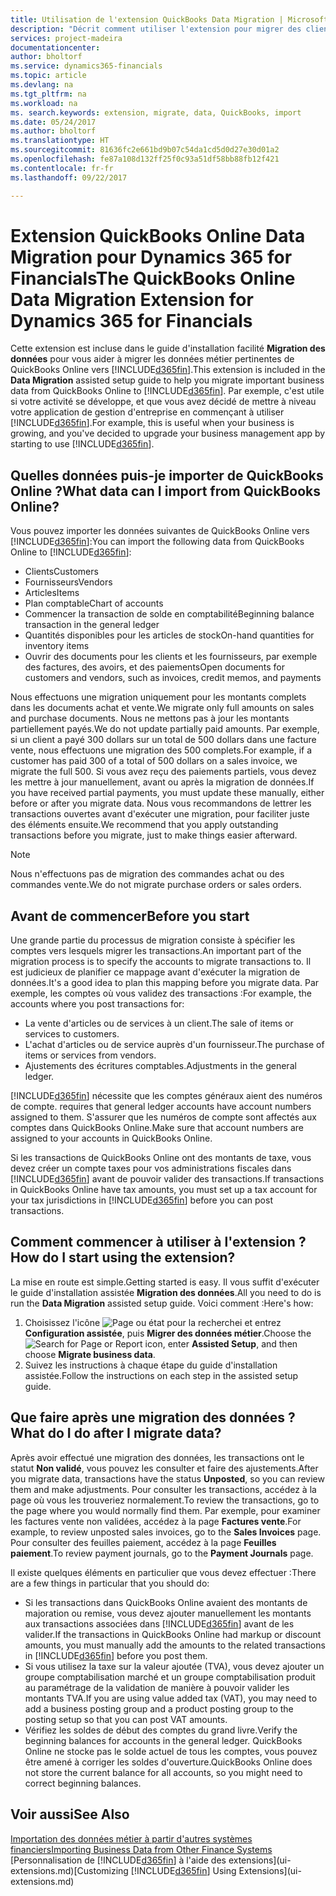 ```yaml
---
title: Utilisation de l'extension QuickBooks Data Migration | Microsoft Docs
description: "Décrit comment utiliser l'extension pour migrer des clients, des fournisseurs, des articles, et des comptes de QuickBooks Online à Financials."
services: project-madeira
documentationcenter: 
author: bholtorf
ms.service: dynamics365-financials
ms.topic: article
ms.devlang: na
ms.tgt_pltfrm: na
ms.workload: na
ms. search.keywords: extension, migrate, data, QuickBooks, import
ms.date: 05/24/2017
ms.author: bholtorf
ms.translationtype: HT
ms.sourcegitcommit: 81636fc2e661bd9b07c54da1cd5d0d27e30d01a2
ms.openlocfilehash: fe87a108d132ff25f0c93a51df58bb88fb12f421
ms.contentlocale: fr-fr
ms.lasthandoff: 09/22/2017

---
```


# <a name="the-quickbooks-online-data-migration-extension-for-dynamics-365-for-financials"></a><span data-ttu-id="19f64-103">Extension QuickBooks Online Data Migration pour Dynamics 365 for Financials</span><span class="sxs-lookup"><span data-stu-id="19f64-103">The QuickBooks Online Data Migration Extension for Dynamics 365 for Financials</span></span>
<span data-ttu-id="19f64-104">Cette extension est incluse dans le guide d'installation facilité **Migration des données** pour vous aider à migrer les données métier pertinentes de QuickBooks Online vers [!INCLUDE[d365fin](includes/d365fin_md.md)].</span><span class="sxs-lookup"><span data-stu-id="19f64-104">This extension is included in the **Data Migration** assisted setup guide to help you migrate important business data from QuickBooks Online to [!INCLUDE[d365fin](includes/d365fin_md.md)].</span></span> <span data-ttu-id="19f64-105">Par exemple, c'est utile si votre activité se développe, et que vous avez décidé de mettre à niveau votre application de gestion d'entreprise en commençant à utiliser [!INCLUDE[d365fin](includes/d365fin_md.md)].</span><span class="sxs-lookup"><span data-stu-id="19f64-105">For example, this is useful when your business is growing, and you've decided to upgrade your business management app by starting to use [!INCLUDE[d365fin](includes/d365fin_md.md)].</span></span>

## <a name="what-data-can-i-import-from-quickbooks-online"></a><span data-ttu-id="19f64-106">Quelles données puis-je importer de QuickBooks Online ?</span><span class="sxs-lookup"><span data-stu-id="19f64-106">What data can I import from QuickBooks Online?</span></span>
<span data-ttu-id="19f64-107">Vous pouvez importer les données suivantes de QuickBooks Online vers [!INCLUDE[d365fin](includes/d365fin_md.md)]:</span><span class="sxs-lookup"><span data-stu-id="19f64-107">You can import the following data from QuickBooks Online to [!INCLUDE[d365fin](includes/d365fin_md.md)]:</span></span>  

* <span data-ttu-id="19f64-108">Clients</span><span class="sxs-lookup"><span data-stu-id="19f64-108">Customers</span></span>
* <span data-ttu-id="19f64-109">Fournisseurs</span><span class="sxs-lookup"><span data-stu-id="19f64-109">Vendors</span></span>
* <span data-ttu-id="19f64-110">Articles</span><span class="sxs-lookup"><span data-stu-id="19f64-110">Items</span></span>
* <span data-ttu-id="19f64-111">Plan comptable</span><span class="sxs-lookup"><span data-stu-id="19f64-111">Chart of accounts</span></span> 
* <span data-ttu-id="19f64-112">Commencer la transaction de solde en comptabilité</span><span class="sxs-lookup"><span data-stu-id="19f64-112">Beginning balance transaction in the general ledger</span></span>
* <span data-ttu-id="19f64-113">Quantités disponibles pour les articles de stock</span><span class="sxs-lookup"><span data-stu-id="19f64-113">On-hand quantities for inventory items</span></span>
* <span data-ttu-id="19f64-114">Ouvrir des documents pour les clients et les fournisseurs, par exemple des factures, des avoirs, et des paiements</span><span class="sxs-lookup"><span data-stu-id="19f64-114">Open documents for customers and vendors, such as invoices, credit memos, and payments</span></span>

<span data-ttu-id="19f64-115">Nous effectuons une migration uniquement pour les montants complets dans les documents achat et vente.</span><span class="sxs-lookup"><span data-stu-id="19f64-115">We migrate only full amounts on sales and purchase documents.</span></span> <span data-ttu-id="19f64-116">Nous ne mettons pas à jour les montants partiellement payés.</span><span class="sxs-lookup"><span data-stu-id="19f64-116">We do not update partially paid amounts.</span></span> <span data-ttu-id="19f64-117">Par exemple, si un client a payé 300 dollars sur un total de 500 dollars dans une facture vente, nous effectuons une migration des 500 complets.</span><span class="sxs-lookup"><span data-stu-id="19f64-117">For example, if a customer has paid 300 of a total of 500 dollars on a sales invoice, we migrate the full 500.</span></span> <span data-ttu-id="19f64-118">Si vous avez reçu des paiements partiels, vous devez les mettre à jour manuellement, avant ou après la migration de données.</span><span class="sxs-lookup"><span data-stu-id="19f64-118">If you have received partial payments, you must update these manually, either before or after you migrate data.</span></span> <span data-ttu-id="19f64-119">Nous vous recommandons de lettrer les transactions ouvertes avant d'exécuter une migration, pour faciliter juste des éléments ensuite.</span><span class="sxs-lookup"><span data-stu-id="19f64-119">We recommend that you apply outstanding transactions before you migrate, just to make things easier afterward.</span></span>

> [!NOTE]  
>   <span data-ttu-id="19f64-120">Nous n'effectuons pas de migration des commandes achat ou des commandes vente.</span><span class="sxs-lookup"><span data-stu-id="19f64-120">We do not migrate purchase orders or sales orders.</span></span>

## <a name="before-you-start"></a><span data-ttu-id="19f64-121">Avant de commencer</span><span class="sxs-lookup"><span data-stu-id="19f64-121">Before you start</span></span>
<span data-ttu-id="19f64-122">Une grande partie du processus de migration consiste à spécifier les comptes vers lesquels migrer les transactions.</span><span class="sxs-lookup"><span data-stu-id="19f64-122">An important part of the migration process is to specify the accounts to migrate transactions to.</span></span> <span data-ttu-id="19f64-123">Il est judicieux de planifier ce mappage avant d'exécuter la migration de données.</span><span class="sxs-lookup"><span data-stu-id="19f64-123">It's a good idea to plan this mapping before you migrate data.</span></span> <span data-ttu-id="19f64-124">Par exemple, les comptes où vous validez des transactions :</span><span class="sxs-lookup"><span data-stu-id="19f64-124">For example, the accounts where you post transactions for:</span></span>  
  
* <span data-ttu-id="19f64-125">La vente d'articles ou de services à un client.</span><span class="sxs-lookup"><span data-stu-id="19f64-125">The sale of items or services to customers.</span></span>
* <span data-ttu-id="19f64-126">L'achat d'articles ou de service auprès d'un fournisseur.</span><span class="sxs-lookup"><span data-stu-id="19f64-126">The purchase of items or services from vendors.</span></span>  
* <span data-ttu-id="19f64-127">Ajustements des écritures comptables.</span><span class="sxs-lookup"><span data-stu-id="19f64-127">Adjustments in the general ledger.</span></span>  

[!INCLUDE[d365fin](includes/d365fin_md.md)]<span data-ttu-id="19f64-128"> nécessite que les comptes généraux aient des numéros de compte.</span><span class="sxs-lookup"><span data-stu-id="19f64-128"> requires that general ledger accounts have account numbers assigned to them.</span></span> <span data-ttu-id="19f64-129">S'assurer que les numéros de compte sont affectés aux comptes dans QuickBooks Online.</span><span class="sxs-lookup"><span data-stu-id="19f64-129">Make sure that account numbers are assigned to your accounts in QuickBooks Online.</span></span>

<span data-ttu-id="19f64-130">Si les transactions de QuickBooks Online ont des montants de taxe, vous devez créer un compte taxes pour vos administrations fiscales dans [!INCLUDE[d365fin](includes/d365fin_md.md)] avant de pouvoir valider des transactions.</span><span class="sxs-lookup"><span data-stu-id="19f64-130">If transactions in QuickBooks Online have tax amounts, you must set up a tax account for your tax jurisdictions in [!INCLUDE[d365fin](includes/d365fin_md.md)] before you can post transactions.</span></span>

## <a name="how-do-i-start-using-the-extension"></a><span data-ttu-id="19f64-131">Comment commencer à utiliser à l'extension ?</span><span class="sxs-lookup"><span data-stu-id="19f64-131">How do I start using the extension?</span></span>
<span data-ttu-id="19f64-132">La mise en route est simple.</span><span class="sxs-lookup"><span data-stu-id="19f64-132">Getting started is easy.</span></span> <span data-ttu-id="19f64-133">Il vous suffit d'exécuter le guide d'installation assistée **Migration des données**.</span><span class="sxs-lookup"><span data-stu-id="19f64-133">All you need to do is run the **Data Migration** assisted setup guide.</span></span> <span data-ttu-id="19f64-134">Voici comment :</span><span class="sxs-lookup"><span data-stu-id="19f64-134">Here's how:</span></span>

1. <span data-ttu-id="19f64-135">Choisissez l'icône ![Page ou état pour la recherchei](media/ui-search/search_small.png "cône Page ou état pour la recherche") et entrez **Configuration assistée**, puis **Migrer des données métier**.</span><span class="sxs-lookup"><span data-stu-id="19f64-135">Choose the ![Search for Page or Report](media/ui-search/search_small.png "Search for Page or Report icon") icon, enter **Assisted Setup**, and then choose **Migrate business data**.</span></span>
2. <span data-ttu-id="19f64-136">Suivez les instructions à chaque étape du guide d'installation assistée.</span><span class="sxs-lookup"><span data-stu-id="19f64-136">Follow the instructions on each step in the assisted setup guide.</span></span>

## <a name="what-do-i-do-after-i-migrate-data"></a><span data-ttu-id="19f64-137">Que faire après une migration des données ?</span><span class="sxs-lookup"><span data-stu-id="19f64-137">What do I do after I migrate data?</span></span>
<span data-ttu-id="19f64-138">Après avoir effectué une migration des données, les transactions ont le statut **Non validé**, vous pouvez les consulter et faire des ajustements.</span><span class="sxs-lookup"><span data-stu-id="19f64-138">After you migrate data, transactions have the status **Unposted**, so you can review them and make adjustments.</span></span> <span data-ttu-id="19f64-139">Pour consulter les transactions, accédez à la page où vous les trouveriez normalement.</span><span class="sxs-lookup"><span data-stu-id="19f64-139">To review the transactions, go to the page where you would normally find them.</span></span> <span data-ttu-id="19f64-140">Par exemple, pour examiner les factures vente non validées, accédez à la page **Factures vente**.</span><span class="sxs-lookup"><span data-stu-id="19f64-140">For example, to review unposted sales invoices, go to the **Sales Invoices** page.</span></span> <span data-ttu-id="19f64-141">Pour consulter des feuilles paiement, accédez à la page **Feuilles paiement**.</span><span class="sxs-lookup"><span data-stu-id="19f64-141">To review payment journals, go to the **Payment Journals** page.</span></span>   

<span data-ttu-id="19f64-142">Il existe quelques éléments en particulier que vous devez effectuer :</span><span class="sxs-lookup"><span data-stu-id="19f64-142">There are a few things in particular that you should do:</span></span>

* <span data-ttu-id="19f64-143">Si les transactions dans QuickBooks Online avaient des montants de majoration ou remise, vous devez ajouter manuellement les montants aux transactions associées dans [!INCLUDE[d365fin](includes/d365fin_md.md)] avant de les valider.</span><span class="sxs-lookup"><span data-stu-id="19f64-143">If the transactions in QuickBooks Online had markup or discount amounts, you must manually add the amounts to the related transactions in [!INCLUDE[d365fin](includes/d365fin_md.md)] before you post them.</span></span>
* <span data-ttu-id="19f64-144">Si vous utilisez la taxe sur la valeur ajoutée (TVA), vous devez ajouter un groupe comptabilisation marché et un groupe comptabilisation produit au paramétrage de la validation de manière à pouvoir valider les montants TVA.</span><span class="sxs-lookup"><span data-stu-id="19f64-144">If you are using value added tax (VAT), you may need to add a business posting group and a product posting group to the posting setup so that you can post VAT amounts.</span></span>
* <span data-ttu-id="19f64-145">Vérifiez les soldes de début des comptes du grand livre.</span><span class="sxs-lookup"><span data-stu-id="19f64-145">Verify the beginning balances for accounts in the general ledger.</span></span> <span data-ttu-id="19f64-146">QuickBooks Online ne stocke pas le solde actuel de tous les comptes, vous pouvez être amené à corriger les soldes d'ouverture.</span><span class="sxs-lookup"><span data-stu-id="19f64-146">QuickBooks Online does not store the current balance for all accounts, so you might need to correct beginning balances.</span></span>

## <a name="see-also"></a><span data-ttu-id="19f64-147">Voir aussi</span><span class="sxs-lookup"><span data-stu-id="19f64-147">See Also</span></span>
[<span data-ttu-id="19f64-148">Importation des données métier à partir d'autres systèmes financiers</span><span class="sxs-lookup"><span data-stu-id="19f64-148">Importing Business Data from Other Finance Systems</span></span>](upload-data.md)  
<span data-ttu-id="19f64-149">[Personnalisation de [!INCLUDE[d365fin](includes/d365fin_md.md)] à l'aide des extensions](ui-extensions.md)</span><span class="sxs-lookup"><span data-stu-id="19f64-149">[Customizing [!INCLUDE[d365fin](includes/d365fin_md.md)] Using Extensions](ui-extensions.md)</span></span>  

